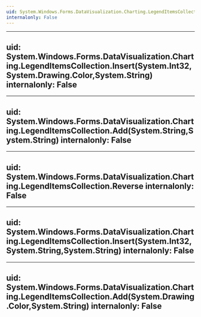 ```yaml
---
uid: System.Windows.Forms.DataVisualization.Charting.LegendItemsCollection
internalonly: False
---
```


---
uid: System.Windows.Forms.DataVisualization.Charting.LegendItemsCollection.Insert(System.Int32,System.Drawing.Color,System.String)
internalonly: False
---

---
uid: System.Windows.Forms.DataVisualization.Charting.LegendItemsCollection.Add(System.String,System.String)
internalonly: False
---

---
uid: System.Windows.Forms.DataVisualization.Charting.LegendItemsCollection.Reverse
internalonly: False
---

---
uid: System.Windows.Forms.DataVisualization.Charting.LegendItemsCollection.Insert(System.Int32,System.String,System.String)
internalonly: False
---

---
uid: System.Windows.Forms.DataVisualization.Charting.LegendItemsCollection.Add(System.Drawing.Color,System.String)
internalonly: False
---
